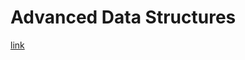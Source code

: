 # Advanced Data Structures
[link](https://drive.google.com/drive/folders/17BUPe-qA436em2St1FBWgXwAazVdyEk1?usp=sharing)

